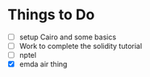 # Things to Do

- [ ] setup Cairo and some basics
- [ ] Work to complete the solidity tutorial
- [ ] nptel
- [x] emda air thing
